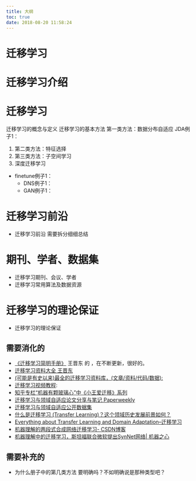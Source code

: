```yaml
---
title: 大纲
toc: true
date: 2018-08-20 11:58:24
---
```




# 迁移学习


# 迁移学习介绍


# 迁移学习

迁移学习的概念与定义
迁移学习的基本方法
第一类方法：数据分布自适应
JDA例子1：


1. 第二类方法：特征选择
2. 第三类方法：子空间学习
3. 深度迁移学习

- finetune例子1：
    - DNS例子1：
    - GAN例子1：



# 迁移学习前沿

- 迁移学习前沿 需要拆分细细总结



# 期刊、学者、数据集

- 迁移学习期刊、会议、学者
- 迁移学习常用算法及数据资源



# 迁移学习的理论保证

- 迁移学习的理论保证







## 需要消化的

- [《迁移学习简明手册》](http://tutorial.transferlearning.xyz/)  王晋东 的 ，在不断更新，很好的。
- [迁移学习资料大全 王晋东](https://github.com/jindongwang/transferlearning)
- [(可能是有史以来)最全的迁移学习资料库，(文章/资料/代码/数据):](https://github.com/jindongwang/transferlearning)
- [迁移学习视频教程](https://www.youtube.com/watch?v=qD6iD4TFsdQ):
- [知乎专栏“机器有颗玻璃心”中《小王爱迁移》系列](https://zhuanlan.zhihu.com/p/27336930)
- [迁移学习与领域自适应论文分享与笔记 Paperweekly](http://www.paperweekly.site/collections/231/papers)
- [迁移学习与领域自适应公开数据集](https://github.com/jindongwang/transferlearning/blob/master/doc/dataset.md)
- [什么是迁移学习 (Transfer Learning)？这个领域历史发展前景如何？](https://www.zhihu.com/question/41979241)
- [Everything about Transfer Learning and Domain Adaptation–迁移学习](http://transferlearning.xyz/)
- [机器理解的两段式合成网络迁移学习- CSDN博客](https://blog.csdn.net/wangli0519/article/details/74449285)
- [机器理解中的迁移学习，斯坦福联合微软提出SynNet网络| 机器之心](https://www.jiqizhixin.com/articles/2017-07-05-4)



## 需要补充的

- 为什么册子中的第几类方法 要明确吗？不如明确说是那种类型吧？
